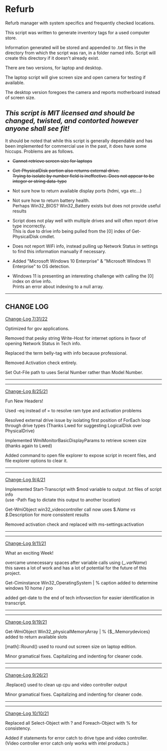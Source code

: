# Refurb
Refurb manager with system specifics and frequently checked locations.


This script was written to generate inventory tags for a used computer store.

Information generated will be stored and appended to .txt files in the directory from which the script was ran, in a folder named info.
  Script will create this directory if it doesn't already exist.

There are two versions, for laptop and desktop.

The laptop script will give screen size and open camera for testing if available.

The desktop version foregoes the camera and reports motherboard instead of screen size.


<h2><i>This script is MIT licensed and should be changed, twisted, and contorted however anyone shall see fit!</i></h2>


It should be noted that while this script is generally dependable and has been implemented for commercial use in the past, it does have some hiccups.
Problems are as follows.

- <strike>Cannot retrieve screen size for laptops</strike>

- <strike> Get-PhysicalDisk portion also returns external drive.</strike> <br>
   <strike>Trying to isolate by number field is ineffective. Does not appear to be integer or string data-type</strike>

- Not sure how to return available display ports (hdmi, vga etc...)

- Not sure how to return battery health.<br> 
  Perhaps Win32_BIOS? Win32_Battery exists but does not provide useful results

- Script does not play well with multiple drives and will often report drive type incorrectly. <br>
    This is due to drive info being pulled from the [0] index of Get-PhysicalDisk cmdlet.

- Does not report WiFi info, instead pulling up Network Status in settings to find this information manually if necessary.

- Added "Microsoft Windows 10 Enterprise" & "Microsoft Windows 11 Enterprise" to OS detection.
   
- Windows 11 is presenting an interesting challenge with calling the [0] index on drive info. <br>
  Prints an error about indexing to a null array.
  
  
-----------------------------------------------------------------------------------------------------------------------
CHANGE LOG
-----------------------------------------------------------------------------------------------------------------------
    
  <u>Change-Log 7/31/22</u>
  
  Optimized for gov applications.
  
  Removed that pesky string Write-Host for internet options in favor of opening Network Status in Tech info.
  
  Replaced the term belly-tag with info because professional.
  
  Removed Activation check entirely.
  
  Set Out-File path to uses Serial Number rather than Model Number.
  
  <hr><hr>
  
  <u>Change-Log 8/25/21</u>
  
  Fun New Headers!
  
  Used -eq instead of = to resolve ram type and activation problems
  
  Resolved external drive issue by isolating first position of ForEach loop through drive types
     (Thanks Lwed for suggesting LogicalDisk over PhysicalDrive)
  
  Implemented WmiMonitorBasicDisplayParams to retrieve screen size (thanks again to Lwed)
  
  Added command to open file explorer to expose script in recent files, and file explorer options to clear it.
  
    
  <hr><hr>
  
  <u>Change-Log 9/4/21</u>
  
  Implemented Start-Transcript with $mod variable to output .txt files of script info
   <br>(use -Path flag to dictate this output to another location)
   
  Get-WmiObject win32_videocontroller call now uses $_.Name vs $_.Description for more consistent results
  
  Removed activation check and replaced with ms-settings:activation
 
   <hr><hr>
  
  <u>Change-Log 9/11/21</u>
  
  What an exciting Week!
  
  overcame unnecessary spaces after variable calls using $($_.<i>varName</i>) 
    <br> this saves a lot of work and has a lot of potential for the future of this project.
    
  Get-Ciminstance Win32_OperatingSystem | % caption added to determine windows 10 home / pro
   
  added get-date to the end of tech infovsection for easier identification in transcript.
   
   <hr><hr>
  
  <u>Change-Log 9/19/21</u>
 
  Get-WmiObject Win32_physicalMemoryArray | % {$_.Memorydevices} added to return available slots
  
  [math]::Round() used to round out screen size on laptop edition.
  
  Minor gramatical fixes. Capitalizing and indenting for cleaner code.
  
   <hr><hr>
  
  <u>Change-Log 9/26/21</u>
 
  .Replace() used to clean up cpu and video controller output
  
  Minor gramatical fixes. Capitalizing and indenting for cleaner code.
  
   <hr><hr>
  
  <u>Change-Log 10/10/21</u>
   
  Replaced all Select-Object with ? and Foreach-Object with % for consistency.

  Added if statements for error catch to drive type and video controller. <br>
   (Video controller error catch only works with intel products.)
  


